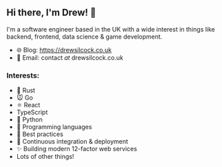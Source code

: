 ## Hi there, I'm Drew! 👋

I'm a software engineer based in the UK with a wide interest in things like backend, frontend, data science & game development.

- 🌐 Blog: https://drewsilcock.co.uk
- 📧 Email: contact *at* drewsilcock.co.uk

### Interests:

- 🦀 Rust
- 🐭 Go
- ⚛ React
- TypeScript
- 🐍 Python
- 💬 Programming languages
- 🙌 Best practices
- 🚀 Continuous integration & deployment
- ✨ Building modern 12-factor web services
- Lots of other things!
